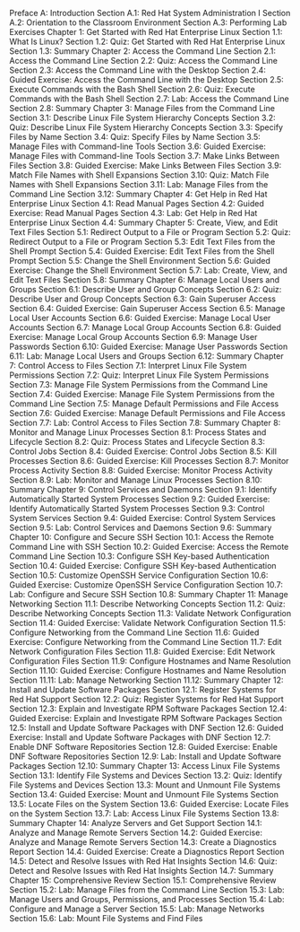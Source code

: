 Preface A: Introduction
Section A.1: Red Hat System Administration I
Section A.2: Orientation to the Classroom Environment
Section A.3: Performing Lab Exercises
Chapter 1: Get Started with Red Hat Enterprise Linux
Section 1.1: What Is Linux?
Section 1.2: Quiz: Get Started with Red Hat Enterprise Linux
Section 1.3: Summary
Chapter 2: Access the Command Line
Section 2.1: Access the Command Line
Section 2.2: Quiz: Access the Command Line
Section 2.3: Access the Command Line with the Desktop
Section 2.4: Guided Exercise: Access the Command Line with the Desktop
Section 2.5: Execute Commands with the Bash Shell
Section 2.6: Quiz: Execute Commands with the Bash Shell
Section 2.7: Lab: Access the Command Line
Section 2.8: Summary
Chapter 3: Manage Files from the Command Line
Section 3.1: Describe Linux File System Hierarchy Concepts
Section 3.2: Quiz: Describe Linux File System Hierarchy Concepts
Section 3.3: Specify Files by Name
Section 3.4: Quiz: Specify Files by Name
Section 3.5: Manage Files with Command-line Tools
Section 3.6: Guided Exercise: Manage Files with Command-line Tools
Section 3.7: Make Links Between Files
Section 3.8: Guided Exercise: Make Links Between Files
Section 3.9: Match File Names with Shell Expansions
Section 3.10: Quiz: Match File Names with Shell Expansions
Section 3.11: Lab: Manage Files from the Command Line
Section 3.12: Summary
Chapter 4: Get Help in Red Hat Enterprise Linux
Section 4.1: Read Manual Pages
Section 4.2: Guided Exercise: Read Manual Pages
Section 4.3: Lab: Get Help in Red Hat Enterprise Linux
Section 4.4: Summary
Chapter 5: Create, View, and Edit Text Files
Section 5.1: Redirect Output to a File or Program
Section 5.2: Quiz: Redirect Output to a File or Program
Section 5.3: Edit Text Files from the Shell Prompt
Section 5.4: Guided Exercise: Edit Text Files from the Shell Prompt
Section 5.5: Change the Shell Environment
Section 5.6: Guided Exercise: Change the Shell Environment
Section 5.7: Lab: Create, View, and Edit Text Files
Section 5.8: Summary
Chapter 6: Manage Local Users and Groups
Section 6.1: Describe User and Group Concepts
Section 6.2: Quiz: Describe User and Group Concepts
Section 6.3: Gain Superuser Access
Section 6.4: Guided Exercise: Gain Superuser Access
Section 6.5: Manage Local User Accounts
Section 6.6: Guided Exercise: Manage Local User Accounts
Section 6.7: Manage Local Group Accounts
Section 6.8: Guided Exercise: Manage Local Group Accounts
Section 6.9: Manage User Passwords
Section 6.10: Guided Exercise: Manage User Passwords
Section 6.11: Lab: Manage Local Users and Groups
Section 6.12: Summary
Chapter 7: Control Access to Files
Section 7.1: Interpret Linux File System Permissions
Section 7.2: Quiz: Interpret Linux File System Permissions
Section 7.3: Manage File System Permissions from the Command Line
Section 7.4: Guided Exercise: Manage File System Permissions from the Command Line
Section 7.5: Manage Default Permissions and File Access
Section 7.6: Guided Exercise: Manage Default Permissions and File Access
Section 7.7: Lab: Control Access to Files
Section 7.8: Summary
Chapter 8: Monitor and Manage Linux Processes
Section 8.1: Process States and Lifecycle
Section 8.2: Quiz: Process States and Lifecycle
Section 8.3: Control Jobs
Section 8.4: Guided Exercise: Control Jobs
Section 8.5: Kill Processes
Section 8.6: Guided Exercise: Kill Processes
Section 8.7: Monitor Process Activity
Section 8.8: Guided Exercise: Monitor Process Activity
Section 8.9: Lab: Monitor and Manage Linux Processes
Section 8.10: Summary
Chapter 9: Control Services and Daemons
Section 9.1: Identify Automatically Started System Processes
Section 9.2: Guided Exercise: Identify Automatically Started System Processes
Section 9.3: Control System Services
Section 9.4: Guided Exercise: Control System Services
Section 9.5: Lab: Control Services and Daemons
Section 9.6: Summary
Chapter 10: Configure and Secure SSH
Section 10.1: Access the Remote Command Line with SSH
Section 10.2: Guided Exercise: Access the Remote Command Line
Section 10.3: Configure SSH Key-based Authentication
Section 10.4: Guided Exercise: Configure SSH Key-based Authentication
Section 10.5: Customize OpenSSH Service Configuration
Section 10.6: Guided Exercise: Customize OpenSSH Service Configuration
Section 10.7: Lab: Configure and Secure SSH
Section 10.8: Summary
Chapter 11: Manage Networking
Section 11.1: Describe Networking Concepts
Section 11.2: Quiz: Describe Networking Concepts
Section 11.3: Validate Network Configuration
Section 11.4: Guided Exercise: Validate Network Configuration
Section 11.5: Configure Networking from the Command Line
Section 11.6: Guided Exercise: Configure Networking from the Command Line
Section 11.7: Edit Network Configuration Files
Section 11.8: Guided Exercise: Edit Network Configuration Files
Section 11.9: Configure Hostnames and Name Resolution
Section 11.10: Guided Exercise: Configure Hostnames and Name Resolution
Section 11.11: Lab: Manage Networking
Section 11.12: Summary
Chapter 12: Install and Update Software Packages
Section 12.1: Register Systems for Red Hat Support
Section 12.2: Quiz: Register Systems for Red Hat Support
Section 12.3: Explain and Investigate RPM Software Packages
Section 12.4: Guided Exercise: Explain and Investigate RPM Software Packages
Section 12.5: Install and Update Software Packages with DNF
Section 12.6: Guided Exercise: Install and Update Software Packages with DNF
Section 12.7: Enable DNF Software Repositories
Section 12.8: Guided Exercise: Enable DNF Software Repositories
Section 12.9: Lab: Install and Update Software Packages
Section 12.10: Summary
Chapter 13: Access Linux File Systems
Section 13.1: Identify File Systems and Devices
Section 13.2: Quiz: Identify File Systems and Devices
Section 13.3: Mount and Unmount File Systems
Section 13.4: Guided Exercise: Mount and Unmount File Systems
Section 13.5: Locate Files on the System
Section 13.6: Guided Exercise: Locate Files on the System
Section 13.7: Lab: Access Linux File Systems
Section 13.8: Summary
Chapter 14: Analyze Servers and Get Support
Section 14.1: Analyze and Manage Remote Servers
Section 14.2: Guided Exercise: Analyze and Manage Remote Servers
Section 14.3: Create a Diagnostics Report
Section 14.4: Guided Exercise: Create a Diagnostics Report
Section 14.5: Detect and Resolve Issues with Red Hat Insights
Section 14.6: Quiz: Detect and Resolve Issues with Red Hat Insights
Section 14.7: Summary
Chapter 15: Comprehensive Review
Section 15.1: Comprehensive Review
Section 15.2: Lab: Manage Files from the Command Line
Section 15.3: Lab: Manage Users and Groups, Permissions, and Processes
Section 15.4: Lab: Configure and Manage a Server
Section 15.5: Lab: Manage Networks
Section 15.6: Lab: Mount File Systems and Find Files